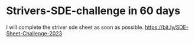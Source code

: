 # Strivers-SDE-challenge in 60 days
I will complete the striver sde sheet as soon as possible.
https://bit.ly/SDE-Sheet-Challenge-2023
